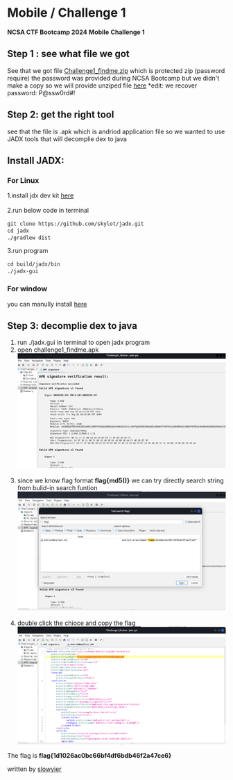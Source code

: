 # Mobile / Challenge 1
**NCSA CTF Bootcamp 2024**
**Mobile**
**Challenge 1**
## Step 1 : see what file we got

See that we got file [Challenge1_findme.zip](Challenge1_findme.zip) which is protected zip (password require) the password was provided during NCSA Bootcamp but we didn't make a copy so we will provide unziped file [here](Challenge1_findme.apk)
*edit: we recover password: P@ssw0rd#!
## Step 2: get the right tool
see that the file is .apk which is andriod application file so we wanted to use JADX tools that will decomplie dex to java 

## Install JADX:
### For Linux
1.install jdx dev kit [here](https://www.oracle.com/java/technologies/downloads/#jdk21-linux)<br><br>
2.run below code in terminal
```
git clone https://github.com/skylot/jadx.git
cd jadx
./gradlew dist
```
3.run program
```
cd build/jadx/bin
./jadx-gui
```

### For window
you can manully install [here](https://github.com/skylot/jadx/releases) 

## Step 3: decomplie dex to java
1. run ./jadx.gui in terminal to open jadx program
2. open challenge1_findme.apk ![alt text](image/image_M_1.png) <br><br>
3. since we know flag format **flag{md5()}** we can try directly search string from bulid-in search funtion ![alt text](image/M_2.png) <br><br>
4. double click the chioce and copy the flag ![alt text](image/M_3.png)

The flag is **flag{1d1026ac0bc66bf4df6bdb46f2a47ce6}**

written by [slowyier](https://github.com/nolgg)